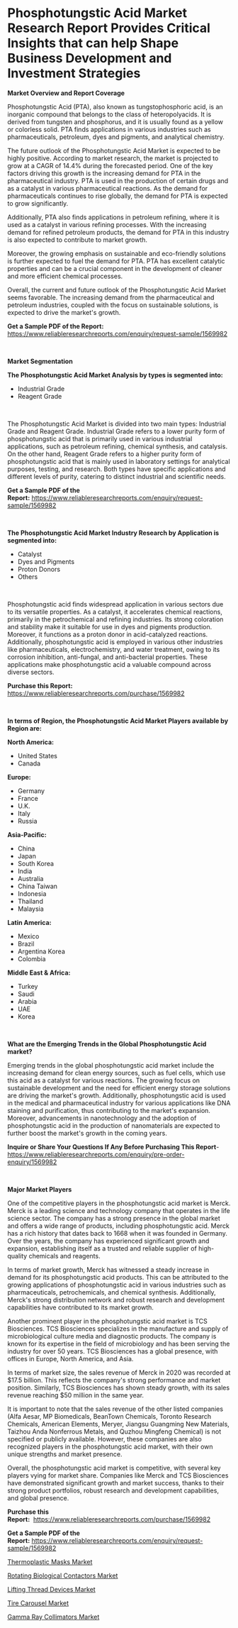 <p><h1>Phosphotungstic Acid Market Research Report Provides Critical Insights that can help Shape Business Development and Investment Strategies</h1></p><p><strong>Market Overview and Report Coverage</strong></p>
<p><p>Phosphotungstic Acid (PTA), also known as tungstophosphoric acid, is an inorganic compound that belongs to the class of heteropolyacids. It is derived from tungsten and phosphorus, and it is usually found as a yellow or colorless solid. PTA finds applications in various industries such as pharmaceuticals, petroleum, dyes and pigments, and analytical chemistry.</p><p>The future outlook of the Phosphotungstic Acid Market is expected to be highly positive. According to market research, the market is projected to grow at a CAGR of 14.4% during the forecasted period. One of the key factors driving this growth is the increasing demand for PTA in the pharmaceutical industry. PTA is used in the production of certain drugs and as a catalyst in various pharmaceutical reactions. As the demand for pharmaceuticals continues to rise globally, the demand for PTA is expected to grow significantly.</p><p>Additionally, PTA also finds applications in petroleum refining, where it is used as a catalyst in various refining processes. With the increasing demand for refined petroleum products, the demand for PTA in this industry is also expected to contribute to market growth.</p><p>Moreover, the growing emphasis on sustainable and eco-friendly solutions is further expected to fuel the demand for PTA. PTA has excellent catalytic properties and can be a crucial component in the development of cleaner and more efficient chemical processes.</p><p>Overall, the current and future outlook of the Phosphotungstic Acid Market seems favorable. The increasing demand from the pharmaceutical and petroleum industries, coupled with the focus on sustainable solutions, is expected to drive the market's growth.</p></p>
<p><strong>Get a Sample PDF of the Report:</strong> <a href="https://www.reliableresearchreports.com/enquiry/request-sample/1569982">https://www.reliableresearchreports.com/enquiry/request-sample/1569982</a></p>
<p>&nbsp;</p>
<p><strong>Market Segmentation</strong></p>
<p><strong>The Phosphotungstic Acid Market Analysis by types is segmented into:</strong></p>
<p><ul><li>Industrial Grade</li><li>Reagent Grade</li></ul></p>
<p>&nbsp;</p>
<p><p>The Phosphotungstic Acid Market is divided into two main types: Industrial Grade and Reagent Grade. Industrial Grade refers to a lower purity form of phosphotungstic acid that is primarily used in various industrial applications, such as petroleum refining, chemical synthesis, and catalysis. On the other hand, Reagent Grade refers to a higher purity form of phosphotungstic acid that is mainly used in laboratory settings for analytical purposes, testing, and research. Both types have specific applications and different levels of purity, catering to distinct industrial and scientific needs.</p></p>
<p><strong>Get a Sample PDF of the Report:</strong>&nbsp;<a href="https://www.reliableresearchreports.com/enquiry/request-sample/1569982">https://www.reliableresearchreports.com/enquiry/request-sample/1569982</a></p>
<p>&nbsp;</p>
<p><strong>The Phosphotungstic Acid Market Industry Research by Application is segmented into:</strong></p>
<p><ul><li>Catalyst</li><li>Dyes and Pigments</li><li>Proton Donors</li><li>Others</li></ul></p>
<p>&nbsp;</p>
<p><p>Phosphotungstic acid finds widespread application in various sectors due to its versatile properties. As a catalyst, it accelerates chemical reactions, primarily in the petrochemical and refining industries. Its strong coloration and stability make it suitable for use in dyes and pigments production. Moreover, it functions as a proton donor in acid-catalyzed reactions. Additionally, phosphotungstic acid is employed in various other industries like pharmaceuticals, electrochemistry, and water treatment, owing to its corrosion inhibition, anti-fungal, and anti-bacterial properties. These applications make phosphotungstic acid a valuable compound across diverse sectors.</p></p>
<p><strong>Purchase this Report:</strong>&nbsp; <a href="https://www.reliableresearchreports.com/purchase/1569982">https://www.reliableresearchreports.com/purchase/1569982</a></p>
<p>&nbsp;</p>
<p><strong>In terms of Region, the Phosphotungstic Acid Market Players available by Region are:</strong></p>
<p>
    <p> <strong> North America: </strong>
        <ul>
            <li>United States</li>
            <li>Canada</li>
        </ul>
        </p> 
    <p> <strong> Europe: </strong>
        <ul>
            <li>Germany</li>
            <li>France</li>
            <li>U.K.</li>
            <li>Italy</li>
            <li>Russia</li>
        </ul>
        </p> 
    <p> <strong> Asia-Pacific: </strong>
        <ul>
            <li>China</li>
            <li>Japan</li>
            <li>South Korea</li>
            <li>India</li>
            <li>Australia</li>
            <li>China Taiwan</li>
            <li>Indonesia</li>
            <li>Thailand</li>
            <li>Malaysia</li>
        </ul>
        </p> 
    <p> <strong> Latin America: </strong>
        <ul>
            <li>Mexico</li>
            <li>Brazil</li>
            <li>Argentina Korea</li>
            <li>Colombia</li>
        </ul>
        </p> 
    <p> <strong> Middle East & Africa: </strong>
        <ul>
            <li>Turkey</li>
            <li>Saudi</li>
            <li>Arabia</li>
            <li>UAE</li>
            <li>Korea</li>
        </ul>
    </p>
    </p>
<p>&nbsp;</p>
<p><strong>What are the Emerging Trends in the Global Phosphotungstic Acid market?</strong></p>
<p><p>Emerging trends in the global phosphotungstic acid market include the increasing demand for clean energy sources, such as fuel cells, which use this acid as a catalyst for various reactions. The growing focus on sustainable development and the need for efficient energy storage solutions are driving the market's growth. Additionally, phosphotungstic acid is used in the medical and pharmaceutical industry for various applications like DNA staining and purification, thus contributing to the market's expansion. Moreover, advancements in nanotechnology and the adoption of phosphotungstic acid in the production of nanomaterials are expected to further boost the market's growth in the coming years.</p></p>
<p><strong>Inquire or Share Your Questions If Any Before Purchasing This Report</strong>- <a href="https://www.reliableresearchreports.com/enquiry/pre-order-enquiry/1569982">https://www.reliableresearchreports.com/enquiry/pre-order-enquiry/1569982</a></p>
<p>&nbsp;</p>
<p><strong>Major Market Players</strong></p>
<p><p>One of the competitive players in the phosphotungstic acid market is Merck. Merck is a leading science and technology company that operates in the life science sector. The company has a strong presence in the global market and offers a wide range of products, including phosphotungstic acid. Merck has a rich history that dates back to 1668 when it was founded in Germany. Over the years, the company has experienced significant growth and expansion, establishing itself as a trusted and reliable supplier of high-quality chemicals and reagents.</p><p>In terms of market growth, Merck has witnessed a steady increase in demand for its phosphotungstic acid products. This can be attributed to the growing applications of phosphotungstic acid in various industries such as pharmaceuticals, petrochemicals, and chemical synthesis. Additionally, Merck's strong distribution network and robust research and development capabilities have contributed to its market growth.</p><p>Another prominent player in the phosphotungstic acid market is TCS Biosciences. TCS Biosciences specializes in the manufacture and supply of microbiological culture media and diagnostic products. The company is known for its expertise in the field of microbiology and has been serving the industry for over 50 years. TCS Biosciences has a global presence, with offices in Europe, North America, and Asia.</p><p>In terms of market size, the sales revenue of Merck in 2020 was recorded at $17.5 billion. This reflects the company's strong performance and market position. Similarly, TCS Biosciences has shown steady growth, with its sales revenue reaching $50 million in the same year.</p><p>It is important to note that the sales revenue of the other listed companies (Alfa Aesar, MP Biomedicals, BeanTown Chemicals, Toronto Research Chemicals, American Elements, Meryer, Jiangsu Guangming New Materials, Taizhou Anda Nonferrous Metals, and Quzhou Mingfeng Chemical) is not specified or publicly available. However, these companies are also recognized players in the phosphotungstic acid market, with their own unique strengths and market presence.</p><p>Overall, the phosphotungstic acid market is competitive, with several key players vying for market share. Companies like Merck and TCS Biosciences have demonstrated significant growth and market success, thanks to their strong product portfolios, robust research and development capabilities, and global presence.</p></p>
<p><strong>Purchase this Report:</strong>&nbsp;&nbsp;<a href="https://www.reliableresearchreports.com/purchase/1569982">https://www.reliableresearchreports.com/purchase/1569982</a></p>
<p></p>
<p><strong>Get a Sample PDF of the Report:</strong>&nbsp;<a href="https://www.reliableresearchreports.com/enquiry/request-sample/1569982">https://www.reliableresearchreports.com/enquiry/request-sample/1569982</a></p>
<p><p><a href="https://www.linkedin.com/pulse/thermoplastic-masks-market-size-share-global-analysis-report-07mje/">Thermoplastic Masks Market</a></p><p><a href="https://github.com/PeterParrish5/Market-Research-Report-List-1/blob/main/rotating-biological-contactors-market.md">Rotating Biological Contactors Market</a></p><p><a href="https://medium.com/@enosstark1905/lifting-thread-devices-market-comprehensive-assessment-by-type-application-and-geography-5a5477a27b2a">Lifting Thread Devices Market</a></p><p><a href="https://github.com/CliffMedina6/Market-Research-Report-List-1/blob/main/tire-carousel-market.md">Tire Carousel Market</a></p><p><a href="https://medium.com/@guyskiles1918/gamma-ray-collimators-market-size-cagr-trends-2024-2030-7d269f22eb5e">Gamma Ray Collimators Market</a></p></p>